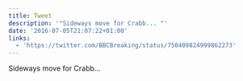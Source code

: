 ```yaml
---
title: Tweet
description: '"Sideways move for Crabb... "'
date: '2016-07-05T21:07:22+01:00'
links:
  - 'https://twitter.com/BBCBreaking/status/750409824999862273'
---
```

Sideways move for Crabb... 
